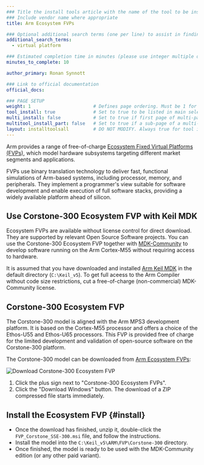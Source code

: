 ```yaml
---
### Title the install tools article with the name of the tool to be installed
### Include vendor name where appropriate
title: Arm Ecosystem FVPs

### Optional additional search terms (one per line) to assist in finding the article
additional_search_terms:
  - virtual platform

### Estimated completion time in minutes (please use integer multiple of 5)
minutes_to_complete: 10

author_primary: Ronan Synnott

### Link to official documentation
official_docs: 

### PAGE SETUP
weight: 1                       # Defines page ordering. Must be 1 for first (or only) page.
tool_install: true              # Set to true to be listed in main selection page, else false
multi_install: false            # Set to true if first page of multi-page article, else false
multitool_install_part: false   # Set to true if a sub-page of a multi-page article, else false
layout: installtoolsall         # DO NOT MODIFY. Always true for tool install articles
---
```

Arm provides a range of free-of-charge [Ecosystem Fixed Virtual Platforms (FVPs)](https://developer.arm.com/downloads/-/arm-ecosystem-fvps), which model hardware subsystems targeting different market segments and applications.

FVPs use binary translation technology to deliver fast, functional simulations of Arm-based systems, including processor, memory, and peripherals. They implement a programmer's view suitable for software development and enable execution of full software stacks, providing a widely available platform ahead of silicon.

## Use Corstone-300 Ecosystem FVP with Keil MDK

Ecosystem FVPs are available without license control for direct download. They are supported by relevant Open Source Software projects. You can use the Corstone-300 Ecosystem FVP together with [MDK-Community](https://keil.arm.com/mdk-community) to develop software running on the Arm Cortex-M55 without requiring access to hardware.

It is assumed that you have downloaded and installed [Arm Keil MDK](/install-guides/mdk) in the default directory (`C:\Keil_v5`). To get full aceess to the Arm Compiler without code size restrictions, cut a free-of-charge (non-commercial) MDK-Community license.

## Corstone-300 Ecosystem FVP

The Corstone-300 model is aligned with the Arm MPS3 development platform. It is based on the Cortex-M55 processor and offers a choice of the Ethos-U55 and Ethos-U65 processors. This FVP is provided free of charge for the limited development and validation of open-source software on the Corstone-300 platform.

The Corstone-300 model can be downloaded from [Arm Ecosystem FVPs](https://developer.arm.com/downloads/-/arm-ecosystem-fvps):

![Download Corstone-300 Ecosystem FVP](/install-guides/_images/download_ecosys_fvp.png)

1. Click the plus sign next to "Corstone-300 Ecosystem FVPs".
2. Click the "Download Windows" button. The download of a ZIP compressed file starts immediately.

## Install the Ecosystem FVP {#install}

- Once the download has finished, unzip it, double-click the `FVP_Corstone_SSE-300.msi` file, and follow the instructions.
- Install the model into the `C:\Keil_v5\ARM\FVP\Corstone-300` directory.
- Once finished, the model is ready to be used with the MDK-Community edition (or any other paid variant).
